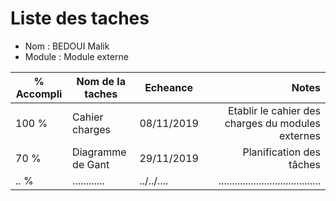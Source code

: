 
Liste des taches
==
- Nom : BEDOUI Malik 
- Module : Module externe

% Accompli | Nom de la taches | Echeance | Notes
---------- | ---------------- | ---------- | --------------:
100 %  | Cahier charges | 08/11/2019 | Etablir le cahier des charges du modules externes 
70 %   | Diagramme de Gant | 29/11/2019 | Planification des tâches 
.. %   | ............ | ../../.... | ......................................